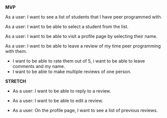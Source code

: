 
**MVP**

As a user: I want to see a list of students that I have peer programmed with. 

As a user: I want to be able to select a student from the list.

As a user: I want to be able to visit a profile page by selecting their name.

As a user: I want to be able to leave a review of my time peer programming with them. 
  - I want to be able to rate them out of 5, i want to be able to leave comments and my name. 
  - I want to be able to make multiple reviews of one person. 

**STRETCH**

- As a user: I want to be able to reply to a review.

- As a user: I want to be able to edit a review.

- As a user: On the profile page, I want to see a list of previous reviews. 

